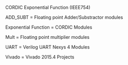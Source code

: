 CORDIC Exponential Function (IEEE754)

ADD_SUBT = Floating point Adder/Substractor modules

Exponential Function = CORDIC Modules

Mult = Floating point multiplier modules

UART = Verilog UART Nexys 4 Modules

Vivado = Vivado 2015.4 Projects
